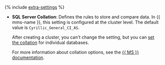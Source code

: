 {% include [extra-settings](./extra-settings.md) %}

- **SQL Server Collation**: Defines the rules to store and compare data. In {{ mms-name }}, this setting is configured at the cluster level. The default value is `Cyrillic_General_CI_AS`.

   After creating a cluster, you can't change the setting, but you can [set the collation](../../../managed-sqlserver/operations/databases.md#collation) for individual databases.

   For more information about collation options, see the [{{ MS }} documentation](https://docs.microsoft.com/en-us/sql/relational-databases/collations/collation-and-unicode-support).

